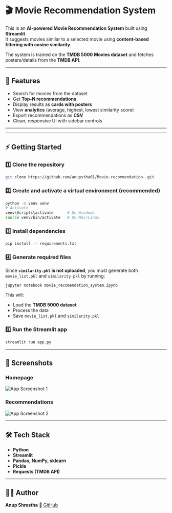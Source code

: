 # 🎬 Movie Recommendation System

This is an **AI-powered Movie Recommendation System** built using **Streamlit**.  
It suggests movies similar to a selected movie using **content-based filtering with cosine similarity**.  

The system is trained on the **TMDB 5000 Movies dataset** and fetches posters/details from the **TMDB API**.

---

## 📌 Features
- Search for movies from the dataset
- Get **Top-N recommendations**
- Display results as **cards with posters**
- View **analytics** (average, highest, lowest similarity score)
- Export recommendations as **CSV**
- Clean, responsive UI with sidebar controls

---

---

## ⚡ Getting Started

### 1️⃣ Clone the repository
```bash
git clone https://github.com/anupstha01/Movie-recommendation-.git
````

### 2️⃣ Create and activate a virtual environment (recommended)

```bash
python -m venv venv
# Activate
venv\Scripts\activate      # On Windows
source venv/bin/activate   # On Mac/Linux
```

### 3️⃣ Install dependencies

```bash
pip install -r requirements.txt
```

### 4️⃣ Generate required files

Since **`similarity.pkl` is not uploaded**, you must generate both `movie_list.pkl` and `similarity.pkl` by running:

```bash
jupyter notebook movie_recomendation_system.ipynb
```

This will:

* Load the **TMDB 5000 dataset**
* Process the data
* Save `movie_list.pkl` and `similarity.pkl`

### 5️⃣ Run the Streamlit app

```bash
streamlit run app.py
```

---

## 🎥 Screenshots

### Homepage

![App Screenshot 1](Screenshot%20\(102\).png)

### Recommendations

![App Screenshot 2](Screenshot%20\(103\).png)

---

## 🛠️ Tech Stack

* **Python**
* **Streamlit**
* **Pandas, NumPy, sklearn**
* **Pickle**
* **Requests (TMDB API)**

---

## 👨‍💻 Author

**Anup Shrestha**
🔗 [GitHub](https://github.com/anupstha01)
